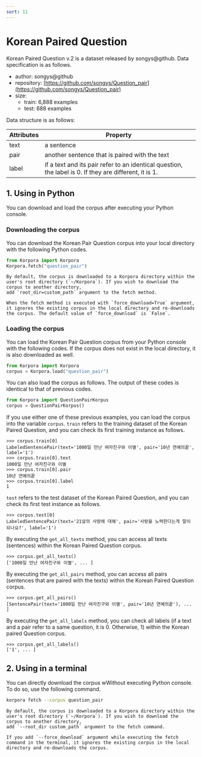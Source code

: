 ```yaml
---
sort: 11
---
```


# Korean Paired Question

Korean Paired Question v.2 is a dataset released by songys@github.
Data specification is as follows.

- author: songys@github
- repository: [https://github.com/songys/Question_pair](https://github.com/songys/Question_pair)
- size:
  - train: 6,888 examples
  - test: 688 examples

Data structure is as follows:

|Attributes|Property|
|---|---|
|text|a sentence|
|pair|another sentence that is paired with the text|
|label|if a text and its pair refer to an identical question, the label is 0. If they are different, it is 1.|

## 1. Using in Python

You can download and load the corpus after executing your Python console.

### Downloading the corpus

You can download the Korean Pair Question corpus into your local directory with the following Python codes.

```python
from Korpora import Korpora
Korpora.fetch("question_pair")
```

```note
By default, the corpus is downloaded to a Korpora directory within the user's root directory (`~/Korpora`). If you wish to download the corpus to another directory,
add `root_dir=custom_path` argument to the fetch method.
```

```tip
When the fetch method is executed with `force_download=True` argument, it ignores the existing corpus in the local directory and re-downloads the corpus. The default value of `force_download` is `False`.
```


### Loading the corpus

You can load the Korean Pair Question corpus from your Python console with the following codes.
If the corpus does not exist in the local directory, it is also downloaded as well.

```python
from Korpora import Korpora
corpus = Korpora.load("question_pair")
```

You can also load the corpus as follows.
The output of these codes is identical to that of previous codes.

```python
from Korpora import QuestionPairKorpus
corpus = QuestionPairKorpus()
```

If you use either one of these previous examples, you can load the corpus into the variable `corpus`.
`train` refers to the training dataset of the Korean Paired Question, and you can check its first training instance as follows.

```
>>> corpus.train[0]
LabeledSentencePair(text='1000일 만난 여자친구와 이별', pair='10년 연예의끝', label='1')
>>> corpus.train[0].text
1000일 만난 여자친구와 이별
>>> corpus.train[0].pair
10년 연예의끝
>>> corpus.train[0].label
1
```

`test` refers to the test dataset of the Korean Paired Question, and you can check its first test instance as follows.

```
>>> corpus.test[0]
LabeledSentencePair(text='21살의 사랑에 대해', pair='사랑을 노력한다는게 말이 되나요?', label='1')
```

By executing the `get_all_texts` method, you can access all texts (sentences) within the Korean Paired Question corpus.

```
>>> corpus.get_all_texts()
['1000일 만난 여자친구와 이별', ... ]
```

By executing the `get_all_pairs` method, you can access all pairs (sentences that are paired with the texts) within the Korean Paired Question corpus.

```
>>> corpus.get_all_pairs()
[SentencePair(text='1000일 만난 여자친구와 이별', pair='10년 연예의끝'), ... ]
```

By executing the `get_all_labels` method, you can check all labels (if a text and a pair refer to a same question, it is 0. Otherwise, 1) within the Korean paired Question corpus.

```
>>> corpus.get_all_labels()
['1', ... ]
```


## 2. Using in a terminal

You can directly download the corpus wWithout executing Python console.
To do so, use the following command.

```bash
korpora fetch --corpus question_pair
```

```note
By default, the corpus is downloaded to a Korpora directory within the user's root directory (`~/Korpora`). If you wish to download the corpus to another directory,
add `--root_dir custom_path` argument to the fetch command.
```

```tip
If you add `--force_download` argument while executing the fetch command in the terminal, it ignores the existing corpus in the local directory and re-downloads the corpus.
```